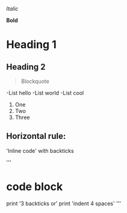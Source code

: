 _Italic_

__Bold__

Heading 1
=========

Heading 2
---------

[1]: https://b.org
[1]: https://url/b.jpg

>Blockquote 

-List hello
-List world
-List cool

1. One
2. Two
3. Three

Horizontal rule:
---

'Inline code' with backticks

''' 
# code block
print '3 backticks or'
print 'indent 4 spaces'
'''
